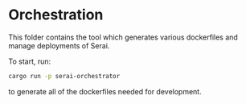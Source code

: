 # Orchestration

This folder contains the tool which generates various dockerfiles and manage
deployments of Serai.

To start, run:

```sh
cargo run -p serai-orchestrator
```

to generate all of the dockerfiles needed for development.

